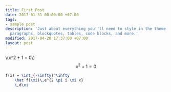 ```yaml
---
title: First Post
date: 2017-01-31 00:00:00 +07:00
tags:
- sample post
description: 'Just about everything you''ll need to style in the theme: headings,
  paragraphs, blockquotes, tables, code blocks, and more.'
modified: 2017-04-20 17:37:00 +07:00
layout: post
---
```


\\(x^2 \+ 1 = 0\\)
$$x^2 + 1 = 0$$

```latex
f(x) = \int_{-\infty}^\infty
    \hat f(\xi)\,e^{2 \pi i \xi x}
    \,d\xi
```
